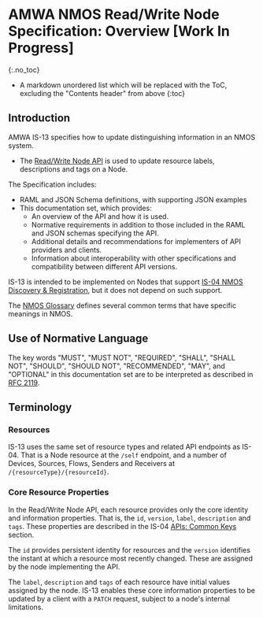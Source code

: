 # AMWA NMOS Read/Write Node Specification: Overview \[Work In Progress\]
{:.no_toc}

* A markdown unordered list which will be replaced with the ToC, excluding the "Contents header" from above
{:toc}

<!-- _(c) AMWA 2023, CC Attribution-NoDerivatives 4.0 International (CC BY-ND 4.0)_  -->

## Introduction

AMWA IS-13 specifies how to update distinguishing information in an NMOS system.

- The [Read/Write Node API](../APIs/ReadWriteNodeAPI.raml) is used to update resource labels, descriptions and tags on a Node.

The Specification includes:

- RAML and JSON Schema definitions, with supporting JSON examples
- This documentation set, which provides:
  - An overview of the API and how it is used.
  - Normative requirements in addition to those included in the RAML and JSON schemas specifying the API.
  - Additional details and recommendations for implementers of API providers and clients.
  - Information about interoperability with other specifications and compatibility between different API versions.

IS-13 is intended to be implemented on Nodes that support [IS-04 NMOS Discovery & Registration](https://specs.amwa.tv/is-04), but it does not depend on such support.

The [NMOS Glossary][Glossary] defines several common terms that have specific meanings in NMOS.

## Use of Normative Language

The key words "MUST", "MUST NOT", "REQUIRED", "SHALL", "SHALL NOT", "SHOULD", "SHOULD NOT", "RECOMMENDED", "MAY",
and "OPTIONAL" in this documentation set are to be interpreted as described in [RFC 2119][RFC-2119].

## Terminology

### Resources

IS-13 uses the same set of resource types and related API endpoints as IS-04.
That is a Node resource at the `/self` endpoint, and a number of Devices, Sources, Flows, Senders and Receivers at `/{resourceType}/{resourceId}`.

### Core Resource Properties

In the Read/Write Node API, each resource provides only the core identity and information properties.
That is, the `id`, `version`, `label`, `description` and `tags`.
These properties are described in the IS-04 [APIs: Common Keys](https://specs.amwa.tv/is-04/releases/v1.3.2/docs/APIs_-_Common_Keys.html) section.

The `id` provides persistent identity for resources and the `version` identifies the instant at which a resource most recently changed.
These are assigned by the node implementing the API.

The `label`, `description` and `tags` of each resource have initial values assigned by the node.
IS-13 enables these core information properties to be updated by a client with a `PATCH` request, subject to a node's internal limitations.

[Glossary]: https://specs.amwa.tv/nmos/main/docs/Glossary.html "NMOS Glossary"
[RFC-2119]: https://tools.ietf.org/html/rfc2119 "Key words for use in RFCs"
